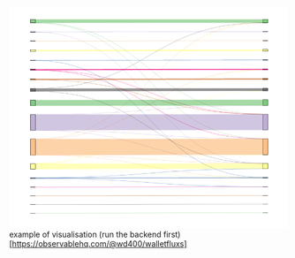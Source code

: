 ![](flow.png)
example of visualisation (run the backend first) [https://observablehq.com/@wd400/walletfluxs]
